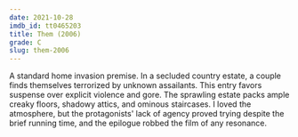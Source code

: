 ```yaml
---
date: 2021-10-28
imdb_id: tt0465203
title: Them (2006)
grade: C
slug: them-2006
---
```


A standard home invasion premise. In a secluded country estate, a couple finds themselves terrorized by unknown assailants. This entry favors suspense over explicit violence and gore. The sprawling estate packs ample creaky floors, shadowy attics, and ominous staircases. I loved the atmosphere, but the protagonists' lack of agency proved trying despite the brief running time, and the epilogue robbed the film of any resonance.
